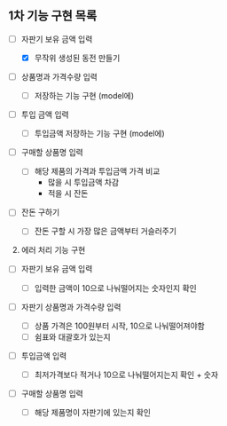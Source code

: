 ## 1차 기능 구현 목록

- [ ] 자판기 보유 금액 입력

  - [x] 무작위 생성된 동전 만들기

- [ ] 상품명과 가격수량 입력

  - [ ] 저장하는 기능 구현 (model에)

- [ ] 투입 금액 입력

  - [ ] 투입금액 저장하는 기능 구현 (model에)

- [ ] 구매할 상품명 입력

  - [ ] 해당 제품의 가격과 투입금액 가격 비교
    - 많을 시 투입금액 차감
    - 적을 시 잔돈

- [ ] 잔돈 구하기
  - [ ] 잔돈 구할 시 가장 많은 금액부터 거슬러주기

2. 에러 처리 기능 구현

- [ ] 자판기 보유 금액 입력

  - [ ] 입력한 금액이 10으로 나눠떨어지는 숫자인지 확인

- [ ] 자판기 상품명과 가격수량 입력

  - [ ] 상품 가격은 100원부터 시작, 10으로 나눠떨어져야함
  - [ ] 쉼표와 대괄호가 있는지

- [ ] 투입금액 입력

  - [ ] 최저가격보다 적거나 10으로 나눠떨어지는지 확인 + 숫자

- [ ] 구매할 상품명 입력
  - [ ] 해당 제품명이 자판기에 있는지 확인
